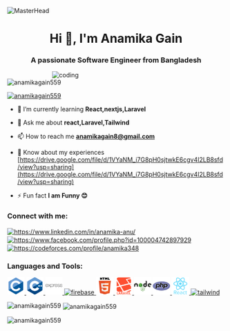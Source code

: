![MasterHead](https://drive.google.com/drive/home)
<h1 align="center">Hi 👋, I'm Anamika Gain</h1>
<h3 align="center">A passionate Software Engineer from Bangladesh</h3>
<img align="right" alt="coding" width="400" src="https://user-images.githubusercontent.com/55389276/140866485-8fb1c876-9a8f-4d6a-98dc-08c4981eaf70.gif">
<p align="left"> <img src="https://komarev.com/ghpvc/?username=anamikagain559&label=Profile%20views&color=0e75b6&style=flat" alt="anamikagain559" /> </p>

<p align="left"> <a href="https://github.com/ryo-ma/github-profile-trophy"><img src="https://github-profile-trophy.vercel.app/?username=anamikagain559" alt="anamikagain559" /></a> </p>

- 🌱 I’m currently learning **React,nextjs,Laravel**

- 💬 Ask me about **react,Laravel,Tailwind**

- 📫 How to reach me **anamikagain8@gmail.com**

- 📄 Know about my experiences [https://drive.google.com/file/d/1VYaNM_i7G8pH0sjtwkE6cgv4I2LB8sfd/view?usp=sharing](https://drive.google.com/file/d/1VYaNM_i7G8pH0sjtwkE6cgv4I2LB8sfd/view?usp=sharing)

- ⚡ Fun fact **I am Funny 😊**

<h3 align="left">Connect with me:</h3>
<p align="left">
<a href="https://linkedin.com/in/https://www.linkedin.com/in/anamika-anu/" target="blank"><img align="center" src="https://raw.githubusercontent.com/rahuldkjain/github-profile-readme-generator/master/src/images/icons/Social/linked-in-alt.svg" alt="https://www.linkedin.com/in/anamika-anu/" height="30" width="40" /></a>
<a href="https://fb.com/https://www.facebook.com/profile.php?id=100004742897929" target="blank"><img align="center" src="https://raw.githubusercontent.com/rahuldkjain/github-profile-readme-generator/master/src/images/icons/Social/facebook.svg" alt="https://www.facebook.com/profile.php?id=100004742897929" height="30" width="40" /></a>
<a href="https://codeforces.com/profile/https://codeforces.com/profile/anamika348" target="blank"><img align="center" src="https://raw.githubusercontent.com/rahuldkjain/github-profile-readme-generator/master/src/images/icons/Social/codeforces.svg" alt="https://codeforces.com/profile/anamika348" height="30" width="40" /></a>
</p>

<h3 align="left">Languages and Tools:</h3>
<p align="left"> <a href="https://www.cprogramming.com/" target="_blank" rel="noreferrer"> <img src="https://raw.githubusercontent.com/devicons/devicon/master/icons/c/c-original.svg" alt="c" width="40" height="40"/> </a> <a href="https://www.w3schools.com/cpp/" target="_blank" rel="noreferrer"> <img src="https://raw.githubusercontent.com/devicons/devicon/master/icons/cplusplus/cplusplus-original.svg" alt="cplusplus" width="40" height="40"/> </a> <a href="https://expressjs.com" target="_blank" rel="noreferrer"> <img src="https://raw.githubusercontent.com/devicons/devicon/master/icons/express/express-original-wordmark.svg" alt="express" width="40" height="40"/> </a> <a href="https://firebase.google.com/" target="_blank" rel="noreferrer"> <img src="https://www.vectorlogo.zone/logos/firebase/firebase-icon.svg" alt="firebase" width="40" height="40"/> </a> <a href="https://www.w3.org/html/" target="_blank" rel="noreferrer"> <img src="https://raw.githubusercontent.com/devicons/devicon/master/icons/html5/html5-original-wordmark.svg" alt="html5" width="40" height="40"/> </a> <a href="https://laravel.com/" target="_blank" rel="noreferrer"> <img src="https://raw.githubusercontent.com/devicons/devicon/master/icons/laravel/laravel-plain-wordmark.svg" alt="laravel" width="40" height="40"/> </a> <a href="https://nodejs.org" target="_blank" rel="noreferrer"> <img src="https://raw.githubusercontent.com/devicons/devicon/master/icons/nodejs/nodejs-original-wordmark.svg" alt="nodejs" width="40" height="40"/> </a> <a href="https://www.php.net" target="_blank" rel="noreferrer"> <img src="https://raw.githubusercontent.com/devicons/devicon/master/icons/php/php-original.svg" alt="php" width="40" height="40"/> </a> <a href="https://reactjs.org/" target="_blank" rel="noreferrer"> <img src="https://raw.githubusercontent.com/devicons/devicon/master/icons/react/react-original-wordmark.svg" alt="react" width="40" height="40"/> </a> <a href="https://tailwindcss.com/" target="_blank" rel="noreferrer"> <img src="https://www.vectorlogo.zone/logos/tailwindcss/tailwindcss-icon.svg" alt="tailwind" width="40" height="40"/> </a> </p>

<p><img align="left" src="https://github-readme-stats.vercel.app/api/top-langs?username=anamikagain559&show_icons=true&locale=en&layout=compact" alt="anamikagain559" /></p>

<p>&nbsp;<img align="center" src="https://github-readme-stats.vercel.app/api?username=anamikagain559&show_icons=true&locale=en" alt="anamikagain559" /></p>

<p><img align="center" src="https://github-readme-streak-stats.herokuapp.com/?user=anamikagain559&" alt="anamikagain559" /></p>

